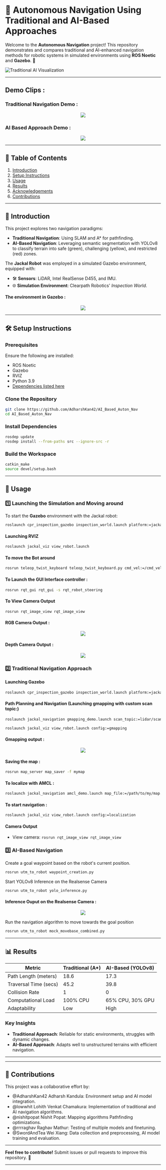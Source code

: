 
# 🤖 Autonomous Navigation Using Traditional and AI-Based Approaches

Welcome to the **Autonomous Navigation** project! This repository demonstrates and compares traditional and AI-enhanced navigation methods for robotic systems in simulated environments using **ROS Noetic** and **Gazebo**. 🚀

![Traditional AI Visualization](https://raw.githubusercontent.com/AdharshKan42/AI_Based_Auton_Nav/main/images/traditionalvai.png)

---

## Demo Clips :

### Traditional Navigation Demo :

<p align="center">
  <img src="https://raw.githubusercontent.com/AdharshKan42/AI_Based_Auton_Nav/main/images/navigationdemo.gif" />
</p>

### AI Based Approach Demo :

<p align="center">
  <img src="https://raw.githubusercontent.com/AdharshKan42/AI_Based_Auton_Nav/main/images/segmentdemo.gif" />
</p>

---

## 📝 Table of Contents
1. [Introduction](#introduction)
2. [Setup Instructions](#setup-instructions)
3. [Usage](#usage)
4. [Results](#results)
5. [Acknowledgements](#acknowledgements)
6. [Contributions](#contributions)

---

## 🧐 Introduction
This project explores two navigation paradigms:
- **Traditional Navigation**: Using SLAM and A* for pathfinding.
- **AI-Based Navigation**: Leveraging semantic segmentation with YOLOv8 to classify terrain into safe (green), challenging (yellow), and restricted (red) zones.

The **Jackal Robot** was employed in a simulated Gazebo environment, equipped with:
- 🛠 **Sensors**: LiDAR, Intel RealSense D455, and IMU.
- 🌐 **Simulation Environment**: Clearpath Robotics' *Inspection World*.

#### The environment in Gazebo :

<p align="center">
  <img src="https://raw.githubusercontent.com/AdharshKan42/AI_Based_Auton_Nav/main/images/simenv.gif" />
</p>

---

## 🛠 Setup Instructions

### Prerequisites
Ensure the following are installed:
- ROS Noetic
- Gazebo
- RVIZ
- Python 3.9
- [Dependencies listed here](https://wiki.ros.org/ROS/Installation)

### Clone the Repository
```bash
git clone https://github.com/AdharshKan42/AI_Based_Auton_Nav
cd AI_Based_Auton_Nav
```

### Install Dependencies
```bash
rosdep update
rosdep install --from-paths src --ignore-src -r
```

### Build the Workspace
```bash
catkin_make
source devel/setup.bash
```

---

## 🚀 Usage

### 1️⃣ Launching the Simulation and Moving around
To start the **Gazebo** environment with the Jackal robot:
```bash
roslaunch cpr_inspection_gazebo inspection_world.launch platform:=jackal
```
#### Launching RVIZ
```bash
roslaunch jackal_viz view_robot.launch
```

#### To move the Bot around
```bash
rosrun teleop_twist_keyboard teleop_twist_keyboard.py cmd_vel:=/cmd_vel
```

#### To Launch the GUI Interface controller :
```bash
rosrun rqt_gui rqt_gui -s rqt_robot_steering
```

#### To View Camera Output
```bash
rosrun rqt_image_view rqt_image_view
```
#### RGB Camera Output :

<p align="center">
  <img src="https://raw.githubusercontent.com/AdharshKan42/AI_Based_Auton_Nav/main/images/rawcameraop.png" />
</p>

#### Depth Camera Output :

<p align="center">
  <img src="https://raw.githubusercontent.com/AdharshKan42/AI_Based_Auton_Nav/main/images/depthcameraop.png" />
</p>

### 2️⃣ Traditional Navigation Approach
#### Launching Gazebo
```bash
roslaunch cpr_inspection_gazebo inspection_world.launch platform:=jackal
```

#### Path Planning and Navigation (Launching gmapping with custom scan topic:)
```bash
roslaunch jackal_navigation gmapping_demo.launch scan_topic:=lidar/scan
```
```bash
roslaunch jackal_viz view_robot.launch config:=gmapping
```

#### Gmapping output :

<p align="center">
  <img src="https://raw.githubusercontent.com/AdharshKan42/AI_Based_Auton_Nav/main/images/map-being-generated.png" />
</p>

#### Saving the map :
```bash
rosrun map_server map_saver -f mymap
```
#### To localize with AMCL :
```bash
roslaunch jackal_navigation amcl_demo.launch map_file:=/path/to/my/map.yaml
```

#### To start navigation :
```bash
roslaunch jackal_viz view_robot.launch config:=localization
```

#### Camera Output
- View camera: `rosrun rqt_image_view rqt_image_view`


### 3️⃣ AI-Based Navigation
Create a goal waypoint based on the robot's current position.
```bash
rosrun utm_to_robot waypoint_creation.py
```

Start YOLOv8 Inference on the Realsense Camera
```bash
rosrun utm_to_robot yolo_inference.py
```
#### Inference Ouput on the Realsense Camera  :

<p align="center">
  <img src="https://raw.githubusercontent.com/AdharshKan42/AI_Based_Auton_Nav/main/images/aibasedappcameraop.png" />
</p>

Run the navigation algorithm to move towards the goal position
```bash
rosrun utm_to_robot mock_movebase_combined.py
```
---

## 📊 Results

| Metric                | Traditional (A*) | AI-Based (YOLOv8) |
|-----------------------|------------------|-------------------|
| Path Length (meters)  | 18.6            | 17.3             |
| Traversal Time (secs) | 45.2            | 39.8             |
| Collision Rate        | 1               | 0                |
| Computational Load    | 100% CPU        | 65% CPU, 30% GPU |
| Adaptability          | Low             | High             |

### Key Insights
- **Traditional Approach**: Reliable for static environments, struggles with dynamic changes.
- **AI-Based Approach**: Adapts well to unstructured terrains with efficient navigation.
---


---

## 🤝 Contributions
This project was a collaborative effort by:
- @AdharshKan42 Adharsh Kandula: Environment setup and AI model integration.
- @lowwhit Lohith Venkat Chamakura: Implementation of traditional and AI navigation algorithms.
- @nishitpopat Nishit Popat: Mapping algorithms Pathfinding optimizations.
- @rrrraghav Raghav Mathur: Testing of multiple models and finetuning.
- @SwordAndTea Wei Xiang: Data collection and preprocessing, AI model training and evaluation. 

---

**Feel free to contribute!** Submit issues or pull requests to improve this repository. 🎉

---
